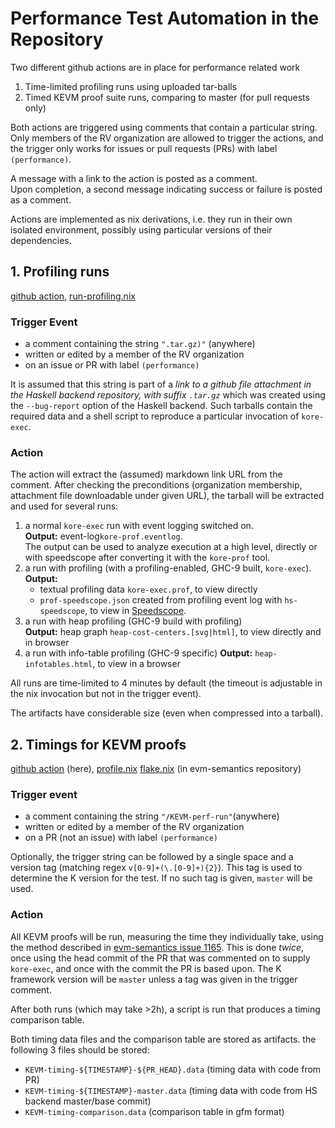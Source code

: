 # Performance Test Automation in the Repository

Two different github actions are in place for performance related work

1. Time-limited profiling runs using uploaded tar-balls
2. Timed KEVM proof suite runs, comparing to master (for pull requests only)

Both actions are triggered using comments that contain a particular string.
Only members of the RV organization are allowed to trigger the actions, and the trigger only works for issues or pull requests (PRs) with label `(performance)`.

A message with a link to the action is posted as a comment.  
Upon completion, a second message indicating success or failure is posted as a comment.

Actions are implemented as nix derivations, i.e. they run in their own isolated environment, possibly using particular versions of their dependencies.

## 1. Profiling runs

[github action](../.github/workflows/profiling.yaml), 
[run-profiling.nix](../nix/run-profiling.nix)

### Trigger Event
- a comment containing the string `".tar.gz)"` (anywhere)
- written or edited by a member of the RV organization
- on an issue or PR with label `(performance)`

It is assumed that this string is part of a _link to a github file attachment in the Haskell backend repository, with suffix `.tar.gz`_ which was created using the `--bug-report` option of the Haskell backend. Such tarballs contain the required data and a shell script to reproduce a particular invocation of `kore-exec`.

### Action

The action will extract the (assumed) markdown link URL from the comment.
After checking the preconditions (organization membership, attachment file downloadable under given URL), the tarball will be extracted and used for several runs:

1. a normal `kore-exec` run with event logging switched on.  
   **Output:** event-log`kore-prof.eventlog`.  
   The output can be used to analyze execution at a high level, directly or with speedscope after converting it with the `kore-prof` tool.
2. a run with profiling (with a profiling-enabled, GHC-9 built, `kore-exec`).  
   **Output:** 
   - textual profiling data `kore-exec.prof`, to view directly
   - `prof-speedscope.json` created from profiling event log with `hs-speedscope`, to view in [Speedscope](https://speedscope.app).
3. a run with heap profiling (GHC-9 build with profiling)  
   **Output:** heap graph `heap-cost-centers.[svg|html]`, to view directly and in browser
4. a run with info-table profiling (GHC-9 specific)
   **Output:** `heap-infotables.html`, to view in a browser

All runs are time-limited to 4 minutes by default (the timeout is adjustable in the nix invocation but not in the trigger event).

The artifacts have considerable size (even when compressed into a tarball).

## 2. Timings for KEVM proofs

[github action](../.github/workflows/kevm-performance-test.yaml) (here), 
[profile.nix](https://github.com/runtimeverification/evm-semantics/blob/master/package/nix/profile.nix)
[flake.nix](https://github.com/runtimeverification/evm-semantics/blob/master/flake.nix)
(in evm-semantics repository)

### Trigger event
- a comment containing the string `"/KEVM-perf-run"`(anywhere)
- written or edited by a member of the RV organization
- on a PR (not an issue) with label `(performance)`

Optionally, the trigger string can be followed by a single space and a version tag (matching regex `v[0-9]+(\.[0-9]+){2}`). This tag is used to determine the K version for the test. If no such tag is given, `master` will be used.

### Action

All KEVM proofs will be run, measuring the time they individually take, using the method described in [evm-semantics issue 1165](https://github.com/runtimeverification/evm-semantics/issues/1165).
This is done _twice_, once using the head commit of the PR that was commented on to supply `kore-exec`, and once with the commit the PR is based upon. The K framework version will be `master` unless a tag was given in the trigger comment.

After both runs (which may take >2h), a script is run that produces a timing comparison table.

Both timing data files and the comparison table are stored as artifacts. the following 3 files should be stored:
- `KEVM-timing-${TIMESTAMP}-${PR_HEAD}.data` (timing data with code from PR)
- `KEVM-timing-${TIMESTAMP}-master.data` (timing data with code from HS backend master/base commit)
- `KEVM-timing-comparison.data` (comparison table in gfm format)
